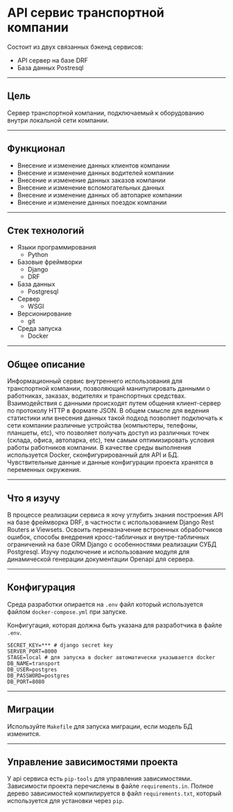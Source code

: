# API сервис транспортной компании
Состоит из двух связанных бэкенд сервисов:
* API сервер на базе DRF
* База данных Postresql

---
## Цель
Сервер транспортной компании, подключаемый к оборудованию 
внутри локальной сети компании.

---
## Функционал
* Внесение и изменение данных клиентов компании
* Внесение и изменение данных водителей компании
* Внесение и изменение данных заказов компании
* Внесение и изменение вспомогательных данных
* Внесение и изменение данных об автопарке компании
* Внесение и изменение данных поездок компании

---
## Стек технологий
* Языки программирования
  * Python
* Базовые фреймворки
  * Django
  * DRF
* База данных
  * Postgresql
* Сервер
  * WSGI
* Версионирование
  * git
* Среда запуска
  * Docker

---
## Общее описание
Информационный сервис внутреннего использования для 
транспортной компании, позволяющий манипулировать данными о работниках, 
заказах, водителях и транспортных средствах. 
Взаимодействия с данными происходят путем общения клиент-сервер 
по протоколу HTTP в формате JSON. В общем смысле для ведения 
статистики или внесения данных такой подход позволяет 
подключать к сети компании различные устройства 
(компьютеры, телефоны, планшеты, etc), что позволяет 
получать доступ из различных точек (склада, офиса, автопарка, etc),
тем самым оптимизировать условия работы работников компании. 
В качестве среды выполнения используется Docker, 
сконфигурированный для API и БД. Чувствительные данные и
данные конфигурации проекта хранятся в переменных окружения.

---
## Что я изучу
В процессе реализации сервиса я хочу углубить знания построения API 
на базе фреймворка DRF, в частности с использованием Django Rest 
Routers и Viewsets. Освоить переназначение встроенных обработчиков 
ошибок, способы внедрения кросс-табличных и внутре-табличных 
ограничений на базе ORM Django с особенностями реализации 
СУБД Postgresql. Изучу подключение и использование модуля 
для динамической генерации документации Openapi для сервера.

---
## Конфигурация
Среда разработки опирается на `.env` файл который используется 
файлом `docker-compose.yml` при запуске.

Конфигугация, которая должна быть указана для разработчика в 
файле `.env`.

```
SECRET_KEY=*** # django secret key
SERVER_PORT=8000
STAGE=local # для запуска в docker автоматически указывается docker
DB_NAME=transport
DB_USER=postgres
DB_PASSWORD=postgres
DB_PORT=8080
```

---
## Миграции
Используйте `Makefile` для запуска миграции, если модель БД изменится.


---
## Управление зависимостями проекта
У api сервиса есть `pip-tools` для управления зависимостями. 
Зависимости проекта перечислены в файле `requirements.in`. 
Полное дерево зависимостей компилируется в файл `requirements.txt`, 
который используется для установки через `pip`.